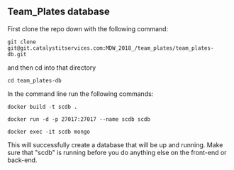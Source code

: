 ## Team_Plates database

First clone the repo down with the following command: 

```
git clone git@git.catalystitservices.com:MDW_2018_/team_plates/team_plates-db.git
```

and then cd into that directory

```
cd team_plates-db
```
In the command line run the following commands:

```
docker build -t scdb .            

docker run -d -p 27017:27017 --name scdb scdb        

docker exec -it scdb mongo

```

This will successfully create a database that will be up and running. Make sure that "scdb" is running before you do anything else on the front-end or back-end.